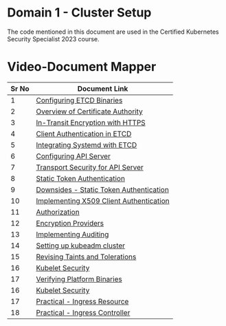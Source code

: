 # Domain 1 - Cluster Setup

The code mentioned in this document are used in the Certified Kubernetes Security Specialist 2023 course.


# Video-Document Mapper

| Sr No | Document Link |
| ------ | ------ |
| 1 | [Configuring ETCD Binaries][PlDa] |
| 2 | [Overview of Certificate Authority][PlDb] |
| 3 | [In-Transit Encryption with HTTPS][PlDc]
| 4 | [Client Authentication in ETCD][PlDd] |
| 5 | [Integrating Systemd with ETCD][PlDe] |
| 6 | [Configuring API Server][PlDf] |
| 7 | [Transport Security for API Server][PlDg] |
| 8 | [Static Token Authentication][PlDh] |
| 9 | [Downsides - Static Token Authentication][PlDi] |
| 10 | [Implementing X509 Client Authentication][PlDj] |
| 11 | [Authorization][PlDk] |
| 12 | [Encryption Providers][PlDl] |
| 13 | [Implementing Auditing][PlDm] |
| 14 | [Setting up kubeadm cluster][PlDn] |
| 15 | [Revising Taints and Tolerations][PlDo] |
| 16 | [Kubelet Security][PlDp] |
| 17 | [Verifying Platform Binaries][PlDq] |
| 16 | [Kubelet Security][PlDp] |
| 17 | [Practical - Ingress Resource][PlDq] |
| 18 | [Practical - Ingress Controller][PlDq] |

   [PlDa]: <./install-etcd.md>
   [PlDb]: <./configure-ca.md>
   [PlDc]: <./etcd-transit-encryption.md>
   [PlDd]: <./etcd-client-auth.md>
   [PlDe]: <./etcd-systemd.md>
   [PlDf]: <./configure-apiserver.md>
   [PlDg]: <./apiserver-transit-encryption.md>  
   [PlDh]: <./token-authentication.md>
   [PlDi]: <./downside-token-auth.md>
   [PlDj]: <./certificate-auth-k8s.md>
   [PlDk]: <./authorization.md>
   [PlDl]: <./encryption-provider.md>
   [PlDm]: <./audit-logs.md>
   [PlDn]: <./kubeadm.md>
   [PlDo]: <./taint-toleration.md>
   [PlDp]: <./kubelet-security.md >
   [PlDq]: <./verify-binaries.md>
   [PlDr]: <./ingress.md >
   [PlDs]: <./ingress-controller.md>
   [PlDt]: <./ingress-security.md>
